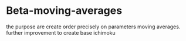 # Beta-moving-averages
the purpose are create order precisely on parameters moving averages. further improvement to create base ichimoku
